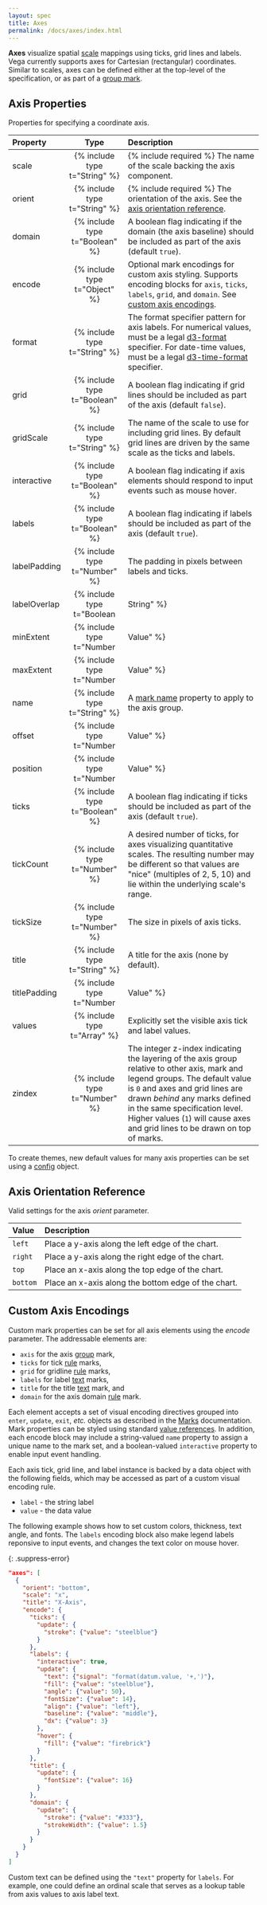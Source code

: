 ```yaml
---
layout: spec
title: Axes
permalink: /docs/axes/index.html
---
```


**Axes** visualize spatial [scale](../scales) mappings using ticks, grid lines and labels. Vega currently supports axes for Cartesian (rectangular) coordinates. Similar to scales, axes can be defined either at the top-level of the specification, or as part of a [group mark](../marks/group).

## Axis Properties

Properties for specifying a coordinate axis.

| Property      | Type                           | Description    |
| :------------ | :----------------------------: | :------------- |
| scale         | {% include type t="String" %}  | {% include required %} The name of the scale backing the axis component.|
| orient        | {% include type t="String" %}  | {% include required %} The orientation of the axis. See the [axis orientation reference](#orientation).|
| domain        | {% include type t="Boolean" %} | A boolean flag indicating if the domain (the axis baseline) should be included as part of the axis (default `true`).|
| encode        | {% include type t="Object" %}  | Optional mark encodings for custom axis styling. Supports encoding blocks for `axis`, `ticks`, `labels`, `grid`, and `domain`. See [custom axis encodings](#custom).|
| format        | {% include type t="String" %}  | The format specifier pattern for axis labels. For numerical values, must be a legal [d3-format](https://github.com/d3/d3-format#locale_format) specifier. For date-time values, must be a legal [d3-time-format](https://github.com/d3/d3-time-format#locale_format) specifier.|
| grid          | {% include type t="Boolean" %} | A boolean flag indicating if grid lines should be included as part of the axis (default `false`).|
| gridScale     | {% include type t="String" %}  | The name of the scale to use for including grid lines. By default grid lines are driven by the same scale as the ticks and labels.|
| interactive   | {% include type t="Boolean" %} | A boolean flag indicating if axis elements should respond to input events such as mouse hover.|
| labels        | {% include type t="Boolean" %} | A boolean flag indicating if labels should be included as part of the axis (default `true`).|
| labelPadding  | {% include type t="Number" %}  | The padding in pixels between labels and ticks.|
| labelOverlap  | {% include type t="Boolean|String" %}  | The strategy to use for resolving overlap of axis labels. If `false` (the default), no overlap reduction is attempted. If set to `true` or `"parity"`, a strategy of removing every other label is used (this works well for standard linear axes). If set to `"greedy"`, a linear scan of the labels is performed, removing any labels that overlaps with the last visible label (this often works better for log-scaled axes).|
| minExtent     | {% include type t="Number|Value" %} | The minimum extent in pixels that axis ticks and labels should use. This determines a minimum offset value for axis titles.|
| maxExtent     | {% include type t="Number|Value" %} | The maximum extent in pixels that axis ticks and labels should use. This determines a maximum offset value for axis titles.|
| name          | {% include type t="String" %}  | A [mark name](../marks) property to apply to the axis group.|
| offset        | {% include type t="Number|Value" %} | The orthogonal offset in pixels by which to displace the axis from its position along the edge of the chart.|
| position      | {% include type t="Number|Value" %} | The anchor position of the axis in pixels (default `0`). For x-axes with top or bottom orientation, this sets the axis group `x` coordinate. For y-axes with left or right orientation, this sets the axis group `y` coordinate.|
| ticks         | {% include type t="Boolean" %} | A boolean flag indicating if ticks should be included as part of the axis (default `true`).|
| tickCount     | {% include type t="Number" %}  | A desired number of ticks, for axes visualizing quantitative scales. The resulting number may be different so that values are "nice" (multiples of 2, 5, 10) and lie within the underlying scale's range.|
| tickSize      | {% include type t="Number" %}  | The size in pixels of axis ticks.|
| title         | {% include type t="String" %}  | A title for the axis (none by default).|
| titlePadding  | {% include type t="Number|Value" %} | The offset in pixels between the axis labels and axis title.|
| values        | {% include type t="Array" %}   | Explicitly set the visible axis tick and label values.|
| zindex        | {% include type t="Number" %}  | The integer z-index indicating the layering of the axis group relative to other axis, mark and legend groups. The default value is `0` and axes and grid lines are drawn _behind_ any marks defined in the same specification level. Higher values (`1`) will cause axes and grid lines to be drawn on top of marks.|

To create themes, new default values for many axis properties can be set using a [config](../config) object.


## <a name="orientation"></a>Axis Orientation Reference

Valid settings for the axis _orient_ parameter.

| Value          | Description |
| :------------- | :---------- |
| `left`         | Place a y-axis along the left edge of the chart.|
| `right`        | Place a y-axis along the right edge of the chart.|
| `top`          | Place an x-axis along the top edge of the chart.|
| `bottom`       | Place an x-axis along the bottom edge of the chart.|


## <a name="custom"></a>Custom Axis Encodings

Custom mark properties can be set for all axis elements using the _encode_ parameter. The addressable elements are:

- `axis` for the axis [group](../marks/group) mark,
- `ticks` for tick [rule](../mark/rule) marks,
- `grid` for gridline [rule](../mark/rule) marks,
- `labels` for label [text](../marks/text) marks,
- `title` for the title [text](../marks/text) mark, and
- `domain` for the axis domain [rule](../marks/rule) mark.

Each element accepts a set of visual encoding directives grouped into `enter`, `update`, `exit`, _etc._ objects as described in the [Marks](../marks) documentation. Mark properties can be styled using standard [value references](../types/#Value). In addition, each encode block may include a string-valued `name` property to assign a unique name to the mark set, and a boolean-valued `interactive` property to enable input event handling.

Each axis tick, grid line, and label instance is backed by a data object with the following fields, which may be accessed as part of a custom visual encoding rule.

- `label` - the string label
- `value` - the data value

The following example shows how to set custom colors, thickness, text angle, and fonts. The `labels` encoding block also make legend labels reponsive to input events, and changes the text color on mouse hover.

{: .suppress-error}
```json
"axes": [
  {
    "orient": "bottom",
    "scale": "x",
    "title": "X-Axis",
    "encode": {
      "ticks": {
        "update": {
          "stroke": {"value": "steelblue"}
        }
      },
      "labels": {
        "interactive": true,
        "update": {
          "text": {"signal": "format(datum.value, '+,')"},
          "fill": {"value": "steelblue"},
          "angle": {"value": 50},
          "fontSize": {"value": 14},
          "align": {"value": "left"},
          "baseline": {"value": "middle"},
          "dx": {"value": 3}
        },
        "hover": {
          "fill": {"value": "firebrick"}
        }
      },
      "title": {
        "update": {
          "fontSize": {"value": 16}
        }
      },
      "domain": {
        "update": {
          "stroke": {"value": "#333"},
          "strokeWidth": {"value": 1.5}
        }
      }
    }
  }
]
```

Custom text can be defined using the `"text"` property for `labels`. For example, one could define an ordinal scale that serves as a lookup table from axis values to axis label text.
